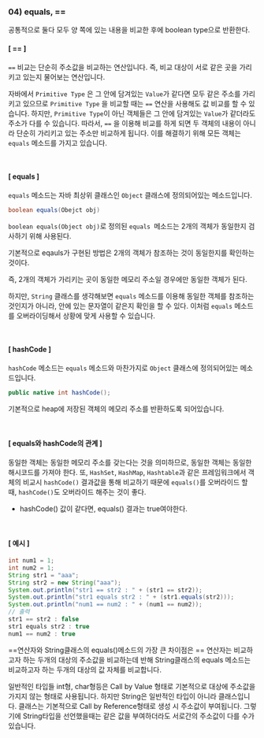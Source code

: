 ### 04) equals, ==

공통적으로 둘다 모두 양 쪽에 있는 내용을 비교한 후에 boolean type으로 반환한다.

#### [ == ]

`==` 비교는 단순히 주소값을 비교하는 연산입니다. 즉, 비교 대상이 서로 같은 곳을 가리키고 있는지 물어보는 연산입니다.

자바에서 `Primitive Type` 은 그 안에 담겨있는 `Value`가 같다면 모두 같은 주소를 가리키고 있으므로 `Primitive Type` 을 비교할 때는 `==` 연산을 사용해도 값 비교를 할 수 있습니다. 하지만, `Primitive Type`이 아닌 객체들은 그 안에 담겨있는 `Value`가 같더라도 주소가 다를 수 있습니다. 따라서, `==` 을 이용해 비교를 하게 되면 두 객체의 내용이 아니라 단순히 가리키고 있는 주소만 비교하게 됩니다. 이를 해결하기 위해 모든 객체는 `equals` 메소드를 가지고 있습니다.

<br>

#### [ equals ]

`equals` 메소드는 자바 최상위 클래스인 `Object` 클래스에 정의되어있는 메소드입니다.

```java
boolean equals(Obejct obj)
```

`boolean equals(Object obj)`로 정의된 `equals `메소드는 2개의 객체가 동일한지 검사하기 위해 사용된다. 

기본적으로 eqauls가 구현된 방법은 2개의 객체가 참조하는 것이 동일한지를 확인하는 것이다.

즉, 2개의 객체가 가리키는 곳이 동일한 메모리 주소일 경우에만 동일한 객체가 된다.

하지만, `String` 클래스를 생각해보면 `equals` 메소드를 이용해 동일한 객체를 참조하는 것인지가 아니라, 안에 있는 문자열이 같은지 확인을 할 수 있다. 이처럼 `equals` 메소드를 오버라이딩해서 상황에 맞게 사용할 수 있습니다.

<br>

#### [ hashCode ]

`hashCode` 메소드는 `equals` 메소드와 마찬가지로 `Object` 클래스에 정의되어있는 메소드입니다.

```java
public native int hashCode();
```

기본적으로 heap에 저장된 객체의 메모리 주소를 반환하도록 되어있습니다.

<br>

#### [ equals와 hashCode의 관계 ]

동일한 객체는 동일한 메모리 주소를 갖는다는 것을 의미하므로, 동일한 객체는 동일한 해시코드를 가져야 한다. 또, `HashSet`, `HashMap`, `Hashtable`과 같은 프레임워크에서 객체의 비교시 `hashCode()` 결과값을 통해 비교하기 때문에 `equals()`를 오버라이드 할 때, `hashCode()`도 오버라이드 해주는 것이 좋다.

- hashCode() 값이 같다면, equals() 결과는 true여야한다.

<br>

#### [ 예시 ]

```java
int num1 = 1;
int num2 = 1;
String str1 = "aaa";
String str2 = new String("aaa");
System.out.println("str1 == str2 : " + (str1 == str2));
System.out.println("str1 equals str2 : " + (str1.equals(str2)));
System.out.println("num1 == num2 : " + (num1 == num2));
// 출력
str1 == str2 : false
str1 equals str2 : true
num1 == num2 : true
```

==연산자와 String클래스의 equals()메소드의 가장 큰 차이점은 == 연산자는 비교하고자 하는 두개의 대상의 주소값을 비교하는데 반해 String클래스의 equals 메소드는 비교하고자 하는 두개의 대상의 값 자체를 비교합니다. 

일반적인 타입들 int형, char형등은 Call by Value 형태로 기본적으로 대상에 주소값을 가지지 않는 형태로 사용됩니다. 하지만 String은 일반적인 타입이 아니라 클래스입니다. 클래스는 기본적으로 Call by Reference형태로 생성 시 주소값이 부여됩니다. 그렇기에 String타입을 선언했을때는 같은 값을 부여하더라도 서로간의 주소값이 다를 수가 있습니다.